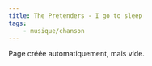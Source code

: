 ```yaml
---
title: The Pretenders - I go to sleep
tags:
    - musique/chanson
---
```


Page créée automatiquement, mais vide.
